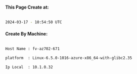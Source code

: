 
   
#### This Page Create at:

```bash

2024-03-17 - 10:54:50 UTC

```

#### Create By Machine:

```bash

Host Name : fv-az702-671

platform  : Linux-6.5.0-1016-azure-x86_64-with-glibc2.35

Ip Local  : 10.1.0.32

```

